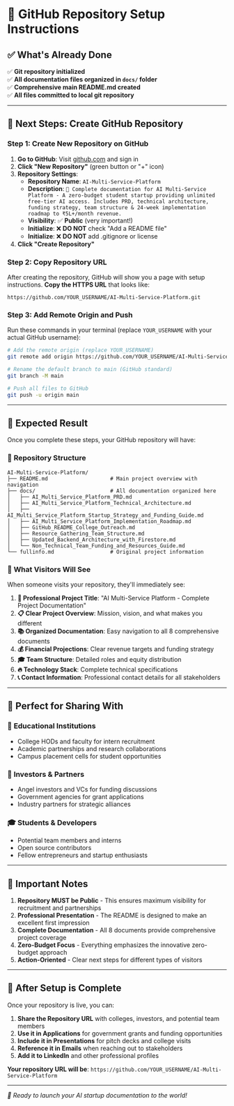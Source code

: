 # 🚀 GitHub Repository Setup Instructions

## ✅ What's Already Done

✅ **Git repository initialized**  
✅ **All documentation files organized in `docs/` folder**  
✅ **Comprehensive main README.md created**  
✅ **All files committed to local git repository**  

---

## 🎯 Next Steps: Create GitHub Repository

### Step 1: Create New Repository on GitHub

1. **Go to GitHub**: Visit [github.com](https://github.com) and sign in
2. **Click "New Repository"** (green button or "+" icon)
3. **Repository Settings**:
   - **Repository Name**: `AI-Multi-Service-Platform`
   - **Description**: `🚀 Complete documentation for AI Multi-Service Platform - A zero-budget student startup providing unlimited free-tier AI access. Includes PRD, technical architecture, funding strategy, team structure & 24-week implementation roadmap to ₹5L+/month revenue.`
   - **Visibility**: ✅ **Public** (very important!)
   - **Initialize**: ❌ **DO NOT** check "Add a README file"
   - **Initialize**: ❌ **DO NOT** add .gitignore or license
4. **Click "Create Repository"**

### Step 2: Copy Repository URL

After creating the repository, GitHub will show you a page with setup instructions. **Copy the HTTPS URL** that looks like:
```
https://github.com/YOUR_USERNAME/AI-Multi-Service-Platform.git
```

### Step 3: Add Remote Origin and Push

Run these commands in your terminal (replace `YOUR_USERNAME` with your actual GitHub username):

```bash
# Add the remote origin (replace YOUR_USERNAME)
git remote add origin https://github.com/YOUR_USERNAME/AI-Multi-Service-Platform.git

# Rename the default branch to main (GitHub standard)
git branch -M main

# Push all files to GitHub
git push -u origin main
```

---

## 🎉 Expected Result

Once you complete these steps, your GitHub repository will have:

### 📁 **Repository Structure**
```
AI-Multi-Service-Platform/
├── README.md                    # Main project overview with navigation
├── docs/                        # All documentation organized here
│   ├── AI_Multi_Service_Platform_PRD.md
│   ├── AI_Multi_Service_Platform_Technical_Architecture.md
│   ├── AI_Multi_Service_Platform_Startup_Strategy_and_Funding_Guide.md
│   ├── AI_Multi_Service_Platform_Implementation_Roadmap.md
│   ├── GitHub_README_College_Outreach.md
│   ├── Resource_Gathering_Team_Structure.md
│   ├── Updated_Backend_Architecture_with_Firestore.md
│   └── Non_Technical_Team_Funding_and_Resources_Guide.md
└── fullinfo.md                  # Original project information
```

### 🌟 **What Visitors Will See**

When someone visits your repository, they'll immediately see:

1. **🚀 Professional Project Title**: "AI Multi-Service Platform - Complete Project Documentation"
2. **📋 Clear Project Overview**: Mission, vision, and what makes you different
3. **📚 Organized Documentation**: Easy navigation to all 8 comprehensive documents
4. **💰 Financial Projections**: Clear revenue targets and funding strategy
5. **🎓 Team Structure**: Detailed roles and equity distribution
6. **🔥 Technology Stack**: Complete technical specifications
7. **📞 Contact Information**: Professional contact details for all stakeholders

---

## 🎯 Perfect for Sharing With

### 🏫 **Educational Institutions**
- College HODs and faculty for intern recruitment
- Academic partnerships and research collaborations
- Campus placement cells for student opportunities

### 💼 **Investors & Partners**
- Angel investors and VCs for funding discussions
- Government agencies for grant applications
- Industry partners for strategic alliances

### 🎓 **Students & Developers**
- Potential team members and interns
- Open source contributors
- Fellow entrepreneurs and startup enthusiasts

---

## 🚨 Important Notes

1. **Repository MUST be Public** - This ensures maximum visibility for recruitment and partnerships
2. **Professional Presentation** - The README is designed to make an excellent first impression
3. **Complete Documentation** - All 8 documents provide comprehensive project coverage
4. **Zero-Budget Focus** - Everything emphasizes the innovative zero-budget approach
5. **Action-Oriented** - Clear next steps for different types of visitors

---

## 🎉 After Setup is Complete

Once your repository is live, you can:

1. **Share the Repository URL** with colleges, investors, and potential team members
2. **Use it in Applications** for government grants and funding opportunities
3. **Include it in Presentations** for pitch decks and college visits
4. **Reference it in Emails** when reaching out to stakeholders
5. **Add it to LinkedIn** and other professional profiles

**Your repository URL will be**: `https://github.com/YOUR_USERNAME/AI-Multi-Service-Platform`

---

*🚀 Ready to launch your AI startup documentation to the world!*